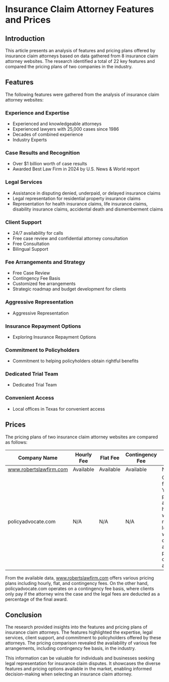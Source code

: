 # Insurance Claim Attorney Features and Prices

## Introduction
This article presents an analysis of features and pricing plans offered by insurance claim attorneys based on data gathered from 8 insurance claim attorney websites. The research identified a total of 22 key features and compared the pricing plans of two companies in the industry.

## Features
The following features were gathered from the analysis of insurance claim attorney websites:

### Experience and Expertise
- Experienced and knowledgeable attorneys
- Experienced lawyers with 25,000 cases since 1986
- Decades of combined experience
- Industry Experts

### Case Results and Recognition
- Over $1 billion worth of case results
- Awarded Best Law Firm in 2024 by U.S. News & World report

### Legal Services
- Assistance in disputing denied, underpaid, or delayed insurance claims
- Legal representation for residential property insurance claims
- Representation for health insurance claims, life insurance claims, disability insurance claims, accidental death and dismemberment claims

### Client Support
- 24/7 availability for calls
- Free case review and confidential attorney consultation
- Free Consultation
- Bilingual Support

### Fee Arrangements and Strategy
- Free Case Review
- Contingency Fee Basis
- Customized fee arrangements
- Strategic roadmap and budget development for clients

### Aggressive Representation
- Aggressive Representation

### Insurance Repayment Options
- Exploring Insurance Repayment Options

### Commitment to Policyholders
- Commitment to helping policyholders obtain rightful benefits

### Dedicated Trial Team
- Dedicated Trial Team

### Convenient Access
- Local offices in Texas for convenient access

## Prices
The pricing plans of two insurance claim attorney websites are compared as follows:

| Company Name             | Hourly Fee | Flat Fee | Contingency Fee | Business Model                                                                                                      |
|--------------------------|------------|----------|-----------------|--------------------------------------------------------------------------------------------------------------------|
| www.robertslawfirm.com   | Available  | Available| Available       | N/A                                                                                                                |
| policyadvocate.com       | N/A        | N/A      | N/A             | Contingency fee basis - You only pay your attorney if he or she wins you money. The legal fees will be deducted as a percentage of your final award. |

From the available data, www.robertslawfirm.com offers various pricing plans including hourly, flat, and contingency fees. On the other hand, policyadvocate.com operates on a contingency fee basis, where clients only pay if the attorney wins the case and the legal fees are deducted as a percentage of the final award.

## Conclusion
The research provided insights into the features and pricing plans of insurance claim attorneys. The features highlighted the expertise, legal services, client support, and commitment to policyholders offered by these attorneys. The pricing comparison revealed the availability of various fee arrangements, including contingency fee basis, in the industry.

This information can be valuable for individuals and businesses seeking legal representation for insurance claim disputes. It showcases the diverse features and pricing options available in the market, enabling informed decision-making when selecting an insurance claim attorney.